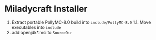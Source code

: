 # Miladycraft Installer
1. Extract portable PollyMC-8.0 build into `include/PollyMC-8.0`
1.1. Move executables into `include`
2. add openjdk*.msi to `SourceDir`
